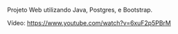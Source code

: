 Projeto Web utilizando Java, Postgres, e Bootstrap.

Vídeo: https://www.youtube.com/watch?v=6xuF2p5PBrM 
